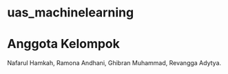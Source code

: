 # uas_machinelearning
# Anggota Kelompok
Nafarul Hamkah,
Ramona Andhani,
Ghibran Muhammad,
Revangga Adytya.
